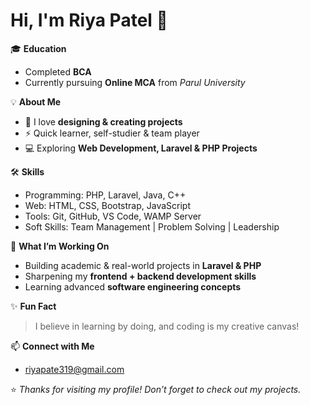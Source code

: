 # Hi, I'm Riya Patel 👋  

🎓 **Education**  
- Completed **BCA**  
- Currently pursuing **Online MCA** from *Parul University*  

💡 **About Me**  
- 🌱 I love **designing & creating projects**  
- ⚡ Quick learner, self-studier & team player  
- 💻 Exploring **Web Development, Laravel & PHP Projects**  

🛠 **Skills**  
- Programming: PHP, Laravel, Java, C++  
- Web: HTML, CSS, Bootstrap, JavaScript  
- Tools: Git, GitHub, VS Code, WAMP Server  
- Soft Skills: Team Management | Problem Solving | Leadership  

📌 **What I’m Working On**  
- Building academic & real-world projects in **Laravel & PHP**  
- Sharpening my **frontend + backend development skills**  
- Learning advanced **software engineering concepts**  

✨ **Fun Fact**  
> I believe in learning by doing, and coding is my creative canvas!

📫 **Connect with Me**  
- riyapate319@gmail.com

⭐ *Thanks for visiting my profile! Don’t forget to check out my projects.*
